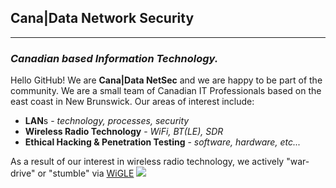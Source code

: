 ## Cana|Data Network Security
---
### *Canadian based Information Technology.*
Hello GitHub! We are **Cana|Data NetSec** and we are happy to be part of the community.
We are a small team of Canadian IT Professionals based on the east coast in New Brunswick.
Our areas of interest include:

- **LAN**s - *technology, processes, security*
- **Wireless Radio Technology** - *WiFi, BT(LE), SDR*
- **Ethical Hacking & Penetration Testing** - *software, hardware, etc...*

As a result of our interest in wireless radio technology, we actively "war-drive" or "stumble" via [WiGLE](https://www.wigle.net)
<a href="https://wigle.net">
<img border="0" src="https://wigle.net/bi/iUf4AJGzrI7WuQL1B2QzJw.png">
</a>


